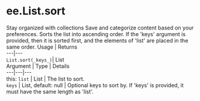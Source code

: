  
#  ee.List.sort
Stay organized with collections  Save and categorize content based on your preferences. 
Sorts the list into ascending order. If the 'keys' argument is provided, then it is sorted first, and the elements of 'list' are placed in the same order. Usage | Returns  
---|---  
`List.sort(_keys_)`|  List  
Argument | Type | Details  
---|---|---  
this: `list` | List | The list to sort.  
`keys` | List, default: null | Optional keys to sort by. If 'keys' is provided, it must have the same length as 'list'.  
